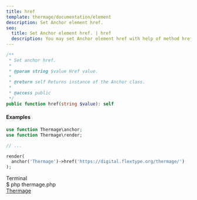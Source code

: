 ```yaml
---
title: href
template: thermage/documentation/element
description: Set Anchor element href.
seo:
  title: Set Anchor element href. | href
  description: You may set Anchor element href with help of method href
---
```


```php
/**
 * Set anchor href.
 *
 * @param string $value Href value.
 *
 * @return self Returns instance of the Anchor class.
 *
 * @access public
 */
public function href(string $value): self
```

#### Examples

```php
use function Thermage\anchor;
use function Thermage\render;

// ...

render(
  anchor('Thermage')->href('https://digital.flextype.org/thermage/')
);
```

<div class="terminal">
  <div class="terminal-header">Terminal</div>
  <div class="terminal-body">
    <div class="terminal-command">$ php thermage.php</div>
    <div class="el-a"><a href="https://digital.flextype.org/thermage/">Thermage</a></div>
  </div>
</div>